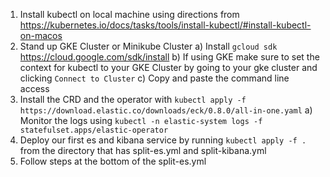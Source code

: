 1) Install kubectl on local machine using directions from https://kubernetes.io/docs/tasks/tools/install-kubectl/#install-kubectl-on-macos
2) Stand up GKE Cluster or Minikube Cluster
	a) Install `gcloud sdk` https://cloud.google.com/sdk/install
	b) If using GKE make sure to set the context for kubectl to your GKE Cluster by going to your gke cluster and clicking `Connect to Cluster`
	c) Copy and paste the command line access
3) Install the CRD and the operator with `kubectl apply -f https://download.elastic.co/downloads/eck/0.8.0/all-in-one.yaml`
	a) Monitor the logs using `kubectl -n elastic-system logs -f statefulset.apps/elastic-operator`
4) Deploy our first es and kibana service by running `kubectl apply -f .` from the directory that has split-es.yml and split-kibana.yml
5) Follow steps at the bottom of the split-es.yml